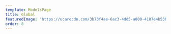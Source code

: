```yaml
---
template: ModelsPage
title: Global
featuredImage: 'https://ucarecdn.com/3b73f4ae-6ac3-4dd5-a800-4187e4b53bbe/'
order: 8
---
```


